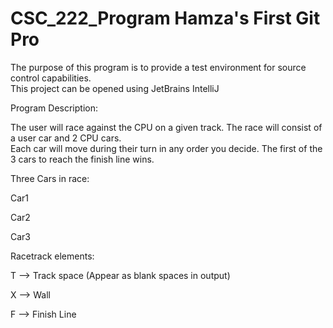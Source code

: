 # CSC_222_Program   Hamza's First Git Pro

The purpose of this program is to provide a test environment for source control capabilities.  
This project can be opened using JetBrains IntelliJ

Program Description:

The user will race against the CPU on a given track.  The race will consist of a user car and 2 CPU cars.  
Each car will move during their turn in any order you decide.  The first of the 3 cars to reach the finish line wins.

Three Cars in race:

Car1

Car2

Car3

Racetrack elements:

T --> Track space (Appear as blank spaces in output)

X --> Wall

F --> Finish Line
